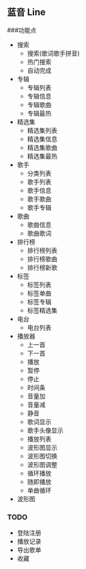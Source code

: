 ## 蓝音 Line

###功能点

* 搜索
    * 搜索(歌词歌手拼音)
    * 热门搜索
    * 自动完成
* 专辑
    * 专辑列表
    * 专辑信息
    * 专辑歌曲
    * 专辑最热
* 精选集
    * 精选集列表
    * 精选集信息
    * 精选集歌曲
    * 精选集最热
* 歌手
    * 分类列表
    * 歌手列表
    * 歌手信息
    * 歌手歌曲
    * 歌手专辑
* 歌曲
    * 歌曲信息
    * 歌曲歌词
* 排行榜
    * 排行榜列表
    * 排行榜歌曲
    * 排行榜新歌
* 标签
    * 标签列表
    * 标签单曲
    * 标签专辑
    * 标签精选集
* 电台
    * 电台列表
* 播放器
    * 上一首
    * 下一首
    * 播放
    * 暂停
    * 停止
    * 时间条
    * 音量加
    * 音量减
    * 静音
    * 歌词显示
    * 歌手头像显示
    * 播放列表
    * 波形图显示
    * 波形图切换
    * 波形图调整
    * 循环播放
    * 随即播放
    * 单曲循环
* 波形图

### TODO

* 登陆注册
* 播放记录
* 导出歌单
* 收藏
